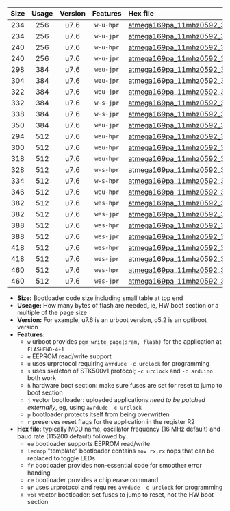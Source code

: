 |Size|Usage|Version|Features|Hex file|
|:-:|:-:|:-:|:-:|:--|
|234|256|u7.6|`w-u-hpr`|[atmega169pa_11mhz0592_38400bps_ur.hex](https://raw.githubusercontent.com/stefanrueger/urboot/main/atmega169pa_11mhz0592_38400bps_ur.hex)|
|234|256|u7.6|`w-u-jpr`|[atmega169pa_11mhz0592_38400bps_ur_vbl.hex](https://raw.githubusercontent.com/stefanrueger/urboot/main/atmega169pa_11mhz0592_38400bps_ur_vbl.hex)|
|240|256|u7.6|`w-u-hpr`|[atmega169pa_11mhz0592_38400bps_lednop_ur.hex](https://raw.githubusercontent.com/stefanrueger/urboot/main/atmega169pa_11mhz0592_38400bps_lednop_ur.hex)|
|240|256|u7.6|`w-u-jpr`|[atmega169pa_11mhz0592_38400bps_lednop_ur_vbl.hex](https://raw.githubusercontent.com/stefanrueger/urboot/main/atmega169pa_11mhz0592_38400bps_lednop_ur_vbl.hex)|
|298|384|u7.6|`weu-jpr`|[atmega169pa_11mhz0592_38400bps_ee_ur_vbl.hex](https://raw.githubusercontent.com/stefanrueger/urboot/main/atmega169pa_11mhz0592_38400bps_ee_ur_vbl.hex)|
|304|384|u7.6|`weu-jpr`|[atmega169pa_11mhz0592_38400bps_ee_lednop_ur_vbl.hex](https://raw.githubusercontent.com/stefanrueger/urboot/main/atmega169pa_11mhz0592_38400bps_ee_lednop_ur_vbl.hex)|
|322|384|u7.6|`weu-jpr`|[atmega169pa_11mhz0592_38400bps_ee_lednop_fr_ur_vbl.hex](https://raw.githubusercontent.com/stefanrueger/urboot/main/atmega169pa_11mhz0592_38400bps_ee_lednop_fr_ur_vbl.hex)|
|332|384|u7.6|`w-s-jpr`|[atmega169pa_11mhz0592_38400bps_vbl.hex](https://raw.githubusercontent.com/stefanrueger/urboot/main/atmega169pa_11mhz0592_38400bps_vbl.hex)|
|338|384|u7.6|`w-s-jpr`|[atmega169pa_11mhz0592_38400bps_lednop_vbl.hex](https://raw.githubusercontent.com/stefanrueger/urboot/main/atmega169pa_11mhz0592_38400bps_lednop_vbl.hex)|
|350|384|u7.6|`weu-jpr`|[atmega169pa_11mhz0592_38400bps_ee_lednop_fr_ce_ur_vbl.hex](https://raw.githubusercontent.com/stefanrueger/urboot/main/atmega169pa_11mhz0592_38400bps_ee_lednop_fr_ce_ur_vbl.hex)|
|294|512|u7.6|`weu-hpr`|[atmega169pa_11mhz0592_38400bps_ee_ur.hex](https://raw.githubusercontent.com/stefanrueger/urboot/main/atmega169pa_11mhz0592_38400bps_ee_ur.hex)|
|300|512|u7.6|`weu-hpr`|[atmega169pa_11mhz0592_38400bps_ee_lednop_ur.hex](https://raw.githubusercontent.com/stefanrueger/urboot/main/atmega169pa_11mhz0592_38400bps_ee_lednop_ur.hex)|
|318|512|u7.6|`weu-hpr`|[atmega169pa_11mhz0592_38400bps_ee_lednop_fr_ur.hex](https://raw.githubusercontent.com/stefanrueger/urboot/main/atmega169pa_11mhz0592_38400bps_ee_lednop_fr_ur.hex)|
|328|512|u7.6|`w-s-hpr`|[atmega169pa_11mhz0592_38400bps.hex](https://raw.githubusercontent.com/stefanrueger/urboot/main/atmega169pa_11mhz0592_38400bps.hex)|
|334|512|u7.6|`w-s-hpr`|[atmega169pa_11mhz0592_38400bps_lednop.hex](https://raw.githubusercontent.com/stefanrueger/urboot/main/atmega169pa_11mhz0592_38400bps_lednop.hex)|
|346|512|u7.6|`weu-hpr`|[atmega169pa_11mhz0592_38400bps_ee_lednop_fr_ce_ur.hex](https://raw.githubusercontent.com/stefanrueger/urboot/main/atmega169pa_11mhz0592_38400bps_ee_lednop_fr_ce_ur.hex)|
|382|512|u7.6|`wes-hpr`|[atmega169pa_11mhz0592_38400bps_ee.hex](https://raw.githubusercontent.com/stefanrueger/urboot/main/atmega169pa_11mhz0592_38400bps_ee.hex)|
|382|512|u7.6|`wes-jpr`|[atmega169pa_11mhz0592_38400bps_ee_vbl.hex](https://raw.githubusercontent.com/stefanrueger/urboot/main/atmega169pa_11mhz0592_38400bps_ee_vbl.hex)|
|388|512|u7.6|`wes-hpr`|[atmega169pa_11mhz0592_38400bps_ee_lednop.hex](https://raw.githubusercontent.com/stefanrueger/urboot/main/atmega169pa_11mhz0592_38400bps_ee_lednop.hex)|
|388|512|u7.6|`wes-jpr`|[atmega169pa_11mhz0592_38400bps_ee_lednop_vbl.hex](https://raw.githubusercontent.com/stefanrueger/urboot/main/atmega169pa_11mhz0592_38400bps_ee_lednop_vbl.hex)|
|418|512|u7.6|`wes-hpr`|[atmega169pa_11mhz0592_38400bps_ee_lednop_fr.hex](https://raw.githubusercontent.com/stefanrueger/urboot/main/atmega169pa_11mhz0592_38400bps_ee_lednop_fr.hex)|
|418|512|u7.6|`wes-jpr`|[atmega169pa_11mhz0592_38400bps_ee_lednop_fr_vbl.hex](https://raw.githubusercontent.com/stefanrueger/urboot/main/atmega169pa_11mhz0592_38400bps_ee_lednop_fr_vbl.hex)|
|460|512|u7.6|`wes-hpr`|[atmega169pa_11mhz0592_38400bps_ee_lednop_fr_ce.hex](https://raw.githubusercontent.com/stefanrueger/urboot/main/atmega169pa_11mhz0592_38400bps_ee_lednop_fr_ce.hex)|
|460|512|u7.6|`wes-jpr`|[atmega169pa_11mhz0592_38400bps_ee_lednop_fr_ce_vbl.hex](https://raw.githubusercontent.com/stefanrueger/urboot/main/atmega169pa_11mhz0592_38400bps_ee_lednop_fr_ce_vbl.hex)|

- **Size:** Bootloader code size including small table at top end
- **Useage:** How many bytes of flash are needed, ie, HW boot section or a multiple of the page size
- **Version:** For example, u7.6 is an urboot version, o5.2 is an optiboot version
- **Features:**
  + `w` urboot provides `pgm_write_page(sram, flash)` for the application at `FLASHEND-4+1`
  + `e` EEPROM read/write support
  + `u` uses urprotocol requiring `avrdude -c urclock` for programming
  + `s` uses skeleton of STK500v1 protocol; `-c urclock` and `-c arduino` both work
  + `h` hardware boot section: make sure fuses are set for reset to jump to boot section
  + `j` vector bootloader: uploaded applications *need to be patched externally*, eg, using `avrdude -c urclock`
  + `p` bootloader protects itself from being overwritten
  + `r` preserves reset flags for the application in the register R2
- **Hex file:** typically MCU name, oscillator frequency (16 MHz default) and baud rate (115200 default) followed by
  + `ee` bootloader supports EEPROM read/write
  + `lednop` "template" bootloader contains `mov rx,rx` nops that can be replaced to toggle LEDs
  + `fr` bootloader provides non-essential code for smoother error handing
  + `ce` bootloader provides a chip erase command
  + `ur` uses urprotocol and requires `avrdude -c urclock` for programming
  + `vbl` vector bootloader: set fuses to jump to reset, not the HW boot section
